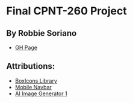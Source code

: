 # Final CPNT-260 Project

## By Robbie Soriano
- [GH Page](https://malekzie.github.io/cpnt260-final/)
## Attributions:
- [BoxIcons Library](https://boxicons.com/)
- [Mobile Navbar](https://www.w3schools.com/howto/howto_js_mobile_navbar.asp)
- [AI Image Generator 1](https://www.bing.com/images/create)
